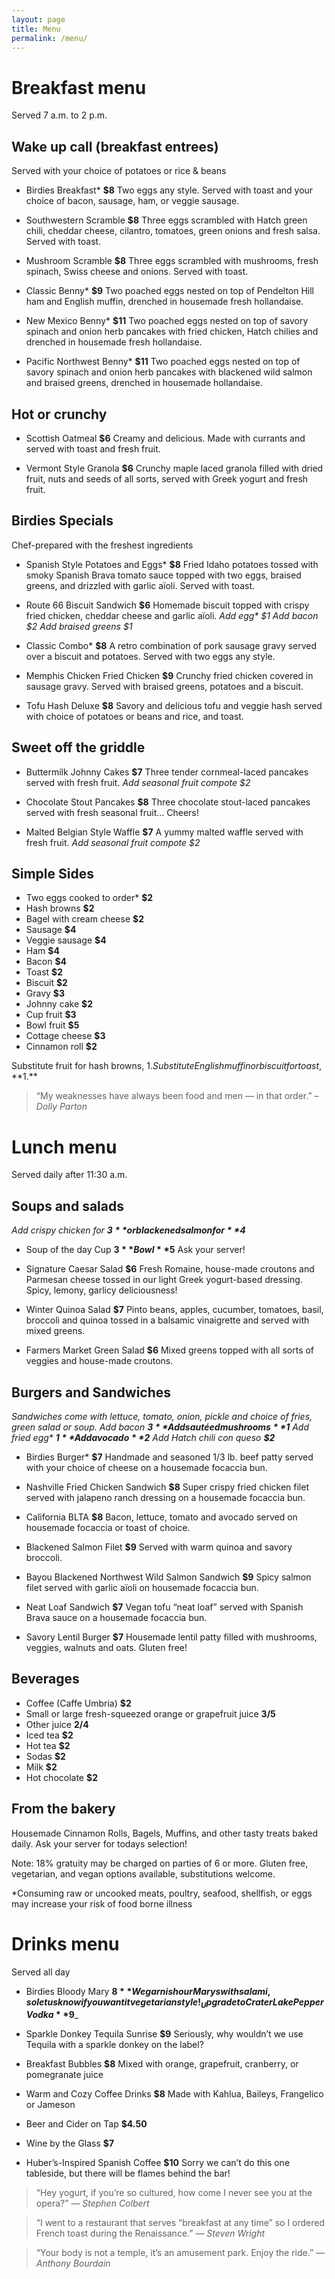 ```yaml
---
layout: page
title: Menu
permalink: /menu/
---
```


# Breakfast menu

Served 7 a.m. to 2 p.m.

## Wake up call (breakfast entrees)
Served with your choice of potatoes or rice & beans

- Birdies Breakfast* **$8**
Two eggs any style. Served with toast and your choice of bacon, sausage, ham, or veggie sausage.

- Southwestern Scramble **$8**
Three eggs scrambled with Hatch green chili, cheddar cheese, cilantro, tomatoes, green onions and fresh salsa. Served with toast.

- Mushroom Scramble **$8**
Three eggs scrambled with mushrooms, fresh spinach, Swiss cheese and onions. Served with toast.

- Classic Benny* **$9**
Two poached eggs nested on top of Pendelton Hill ham and English muffin, drenched in housemade fresh hollandaise.

- New Mexico Benny* **$11**
Two poached eggs nested on top of savory spinach and onion herb pancakes with fried chicken, Hatch chilies and drenched in housemade fresh hollandaise.

- Pacific Northwest Benny* **$11**
Two poached eggs nested on top of savory spinach and onion herb pancakes with blackened wild salmon and braised greens, drenched in housemade hollandaise. 

## Hot or crunchy

- Scottish Oatmeal **$6**
Creamy and delicious. Made with currants and served with toast and fresh fruit.

- Vermont Style Granola **$6**
Crunchy maple laced granola filled with dried fruit, nuts and seeds of all sorts, served with Greek yogurt and fresh fruit.

## Birdies Specials

Chef-prepared with the freshest ingredients

- Spanish Style Potatoes and Eggs* **$8**
Fried Idaho potatoes tossed with smoky Spanish Brava tomato sauce topped with two eggs, braised greens, and drizzled with garlic aïoli. Served with toast.

- Route 66 Biscuit Sandwich **$6**
Homemade biscuit topped with crispy fried chicken, cheddar cheese and garlic aïoli. _Add egg* $1 Add bacon $2 Add braised greens $1_

- Classic Combo* **$8**
A retro combination of pork sausage gravy served over a biscuit and potatoes. Served with two eggs any style.

- Memphis Chicken Fried Chicken **$9**
Crunchy fried chicken covered in sausage gravy. Served with braised greens, potatoes and a biscuit.

- Tofu Hash Deluxe **$8**
Savory and delicious tofu and veggie hash served with choice of potatoes or beans and rice, and toast.

## Sweet off the griddle

- Buttermilk Johnny Cakes **$7**
Three tender cornmeal-laced pancakes served with fresh fruit. _Add seasonal fruit compote $2_

- Chocolate Stout Pancakes **$8**
Three chocolate stout-laced pancakes served with fresh seasonal fruit… Cheers!

- Malted Belgian Style Waffle **$7**
A yummy malted waffle served with fresh fruit. _Add seasonal fruit compote $2_

## Simple Sides

- Two eggs cooked to order* **$2**
- Hash browns **$2**
- Bagel with cream cheese **$2**
- Sausage **$4**
- Veggie sausage **$4**
- Ham **$4**
- Bacon **$4**
- Toast **$2**
- Biscuit **$2**
- Gravy **$3**
- Johnny cake **$2**
- Cup fruit **$3**
- Bowl fruit **$5**
- Cottage cheese **$3**
- Cinnamon roll **$2**

Substitute fruit for hash browns, $1. Substitute English muffin or biscuit for toast, **$1.**

>“My weaknesses have always been food and men — in that order.” 
<cite>–Dolly Parton</cite>

# Lunch menu

Served daily after 11:30 a.m.

## Soups and salads
_Add crispy chicken for **$3** or blackened salmon for **$4**_
- Soup of the day
Cup **$3**	Bowl **$5**
Ask your server!

- Signature Caesar Salad **$6**
Fresh Romaine, house-made croutons and Parmesan cheese tossed in our light Greek yogurt-based dressing. Spicy, lemony, garlicy deliciousness!

- Winter Quinoa Salad **$7**
Pinto beans, apples, cucumber, tomatoes, basil, broccoli and quinoa tossed in a balsamic vinaigrette and served with mixed greens. 

- Farmers Market Green Salad **$6**
Mixed greens topped with all sorts of veggies and house-made croutons.

## Burgers and Sandwiches
_Sandwiches come with lettuce, tomato, onion, pickle and choice of fries, green salad or soup._
_Add bacon **$3** Add sautéed mushrooms **$1** Add fried egg* **$1** Add avocado **$2** Add Hatch chili con queso **$2**_

- Birdies Burger* **$7**
Handmade and seasoned 1/3 lb. beef patty served with your choice of cheese on a housemade focaccia bun.

- Nashville Fried Chicken Sandwich **$8**
Super crispy fried chicken filet served with jalapeno ranch dressing on a housemade focaccia bun.

- California BLTA **$8**
Bacon, lettuce, tomato and avocado served on housemade focaccia or toast of choice.

- Blackened Salmon Filet **$9**
Served with warm quinoa and savory broccoli.

- Bayou Blackened Northwest Wild Salmon Sandwich **$9**
Spicy salmon filet served with garlic aïoli on housemade focaccia bun.

- Neat Loaf Sandwich **$7**
Vegan tofu “neat loaf” served with Spanish Brava sauce on a housemade focaccia bun.

- Savory Lentil Burger **$7**
Housemade lentil patty filled with mushrooms, veggies, walnuts and oats. Gluten free!

## Beverages
- Coffee (Caffe Umbria) **$2**
- Small or large fresh-squeezed orange or grapefruit juice **$3/$5**
- Other juice **$2/$4**
- Iced tea **$2**
- Hot tea **$2**
- Sodas **$2**
- Milk **$2**
- Hot chocolate **$2**

## From the bakery

Housemade Cinnamon Rolls, Bagels, Muffins, and other tasty treats baked daily. Ask your server for todays selection!

Note: 18% gratuity may be charged on parties of 6 or more. Gluten free, vegetarian, and vegan options available, substitutions welcome.

*Consuming raw or uncooked meats, poultry, seafood, shellfish, or eggs may increase your risk of food borne illness

# Drinks menu

Served all day

- Birdies Bloody Mary **$8**
We garnish our Marys with salami, so let us know if you want it vegetarian style!
_Upgrade to Crater Lake Pepper Vodka **$9**_

- Sparkle Donkey Tequila Sunrise **$9**
Seriously, why wouldn’t we use Tequila with a sparkle donkey on the label?

- Breakfast Bubbles **$8**
Mixed with orange, grapefruit, cranberry, or pomegranate juice

- Warm and Cozy Coffee Drinks **$8**
Made with Kahlua, Baileys, Frangelico or Jameson

- Beer and Cider on Tap **$4.50**

- Wine by the Glass **$7**

- Huber’s-Inspired Spanish Coffee **$10**
Sorry we can’t do this one tableside, but there will be flames behind the bar!

> “Hey yogurt, if you’re so cultured, how come I never see you at the opera?”
<cite>— Stephen Colbert</cite>

> “I went to a restaurant that serves “breakfast at any time” so I ordered French toast during the Renaissance.”
<cite>— Steven Wright</cite>

> “Your body is not a temple, it’s an amusement park. Enjoy the ride.”
<cite>— Anthony Bourdain</cite>